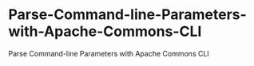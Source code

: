 # Parse-Command-line-Parameters-with-Apache-Commons-CLI
Parse Command-line Parameters with Apache Commons CLI
